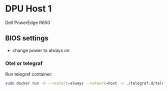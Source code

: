 # DPU Host 1

Dell PowerEdge R650

## BIOS settings

- change power to always on

### Otel or telegraf

Run telegraf container:

```bash
sudo docker run -d --restart=always --network=host -v ./telegraf.d/telegraf.conf:/etc/telegraf/telegraf.conf docker.io/library/telegraf:1.29
```
